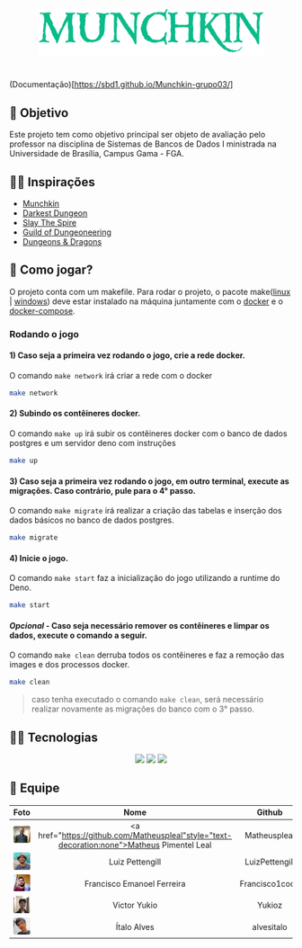 <div align="center">
    <img src="https://raw.githubusercontent.com/SBD1/Munchkin/main/docs/assets/images/Logo.png" width="400">
</div>

#
(Documentação)[https://sbd1.github.io/Munchkin-grupo03/]

## 🎯 Objetivo

Este projeto tem como objetivo principal ser objeto de avaliação pelo professor na disciplina de Sistemas de Bancos de Dados I ministrada na Universidade de Brasília, Campus Gama - FGA.

## 🦸‍♀️ Inspirações

- [Munchkin](https://munchkin.game/)
- [Darkest Dungeon](https://www.wikiwand.com/en/Darkest_Dungeon)
- [Slay The Spire](https://www.wikiwand.com/en/Slay_the_Spire)
- [Guild of Dungeoneering](https://www.wikiwand.com/en/Guild_of_Dungeoneering)
- [Dungeons & Dragons](https://dnd.wizards.com/pt-BR)

## 🧝 Como jogar?

O projeto conta com um makefile. Para rodar o projeto, o pacote make([linux](https://linuxhint.com/install-make-ubuntu/) | [windows](https://community.chocolatey.org/packages/make)) deve estar instalado na máquina juntamente com o [docker](https://www.docker.com/) e o [docker-compose](https://docs.docker.com/get-started/08_using_compose/).
### Rodando o jogo
#### 1) Caso seja a primeira vez rodando o jogo, crie a rede docker.

O comando ```make network``` irá criar a rede com o docker
```sh
make network
``` 

#### 2) Subindo os contêineres docker.

O comando ```make up``` irá subir os contêineres docker com o banco de dados postgres e um servidor deno com instruções
```sh
make up
```
#### 3) Caso seja a primeira vez rodando o jogo, em outro terminal, execute as migrações. Caso contrário, pule para o 4° passo.

O comando ```make migrate``` irá realizar a criação das tabelas e inserção dos dados básicos no banco de dados postgres.
```sh
make migrate
```

#### 4) Inicie o jogo.

O comando ```make start``` faz a inicialização do jogo utilizando a runtime do Deno.
```sh
make start
```

#### **_Opcional_** - Caso seja necessário remover os contêineres e limpar os dados, execute o comando a seguir.

O comando ```make clean``` derruba todos os contêineres e faz a remoção das images e dos processos docker.
```sh
make clean
```

> caso tenha executado o comando ```make clean```, será necessário realizar novamente as migrações do banco com o 3° passo.

## 🦹‍♀️ Tecnologias

<div align=center>
    <img src="https://img.icons8.com/color/48/000000/deno.png"/>
    <img src="https://img.icons8.com/fluency/48/000000/typescript.png"/>
    <img src="https://img.icons8.com/color/48/000000/postgreesql.png"/>
</div>

## 🧙 Equipe

| Foto | Nome | Github |
|:--:|:--:|:--:|
|<img width="100px" style="border-radius:10%" src="./assets/team/Matheus.jpeg">|<a href="https://github.com/Matheuspleal"style="text-decoration:none">Matheus Pimentel Leal</a>| Matheuspleal |
|<img width="100px" style="border-radius:10%" src="./assets/team/Luiz.jpeg">|<a href="https://github.com/LuizPettengill" style="text-decoration:none">Luiz Pettengill</a>| LuizPettengill |
|<img width="100px" style="border-radius:10%" src="./assets/team/Francisco.jpeg">|<a href="https://github.com/Francisco1code" style="text-decoration:none">Francisco Emanoel Ferreira</a>| Francisco1code |
|<img width="100px" style="border-radius:10%" src="./assets/team/yukio.jpeg">|<a href="https://github.com/Yukioz" style="text-decoration:none">Victor Yukio</a>| Yukioz
|<img width="100px" style="border-radius:10%" src="./assets/team/Italo.jpeg">|<a href="https://github.com/alvesitalo" style="text-decoration:none">Ítalo Alves</a>| alvesitalo
